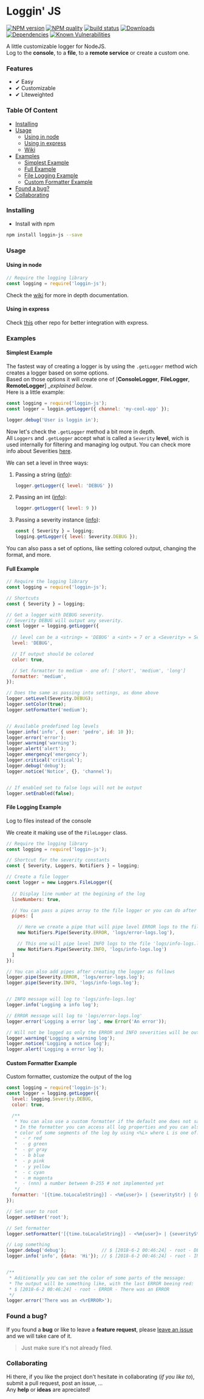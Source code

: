 # Loggin' JS <!-- omit in toc -->

[![NPM version][npm-image]][npm-url]
[![NPM quality][code-quality-badge]][code-quality-link]
[![build status][travis-image]][travis-url]
[![Downloads][downloads-badge]][downloads-link]
[![Dependencies][dependencies-badge]][dependencies-link]
[![Known Vulnerabilities][vulnerabilities-badge]][vulnerabilities-link]


<!-- Links -->
[npm-image]: https://img.shields.io/npm/v/loggin-js.svg?style=flat-square
[npm-url]: https://npmjs.org/package/loggin-js

[travis-image]: https://img.shields.io/travis/nombrekeff/loggin-js.svg?style=flat-square
[travis-url]: https://travis-ci.org/nombrekeff/loggin-js

[code-quality-badge]: http://npm.packagequality.com/shield/loggin-js.svg?style=flat-square
[code-quality-link]: https://packagequality.com/#?package=loggin-js

[downloads-badge]: https://img.shields.io/npm/dt/loggin-js.svg?style=flat-square
[downloads-link]: https://www.npmjs.com/package/loggin-js

[dependencies-badge]: https://img.shields.io/david/nombrekeff/loggin-js.svg?style=flat-square
[dependencies-link]: https://david-dm.org/nombrekeff/loggin-js?view=tree

[vulnerabilities-badge]: https://snyk.io/test/npm/loggin-js/badge.svg?style=flat-square
[vulnerabilities-link]: https://snyk.io/test/npm/loggin-js

[docs:severity]: https://github.com/nombrekeff/loggin-js/wiki/Severity

A little customizable logger for NodeJS.  
Log to the **console**, to a **file**, to a **remote service** or create a custom one.

### Features <!-- omit in toc -->
* ✔︎ Easy 
* ✔︎ Customizable
* ✔︎ Liteweighted

### Table Of Content <!-- omit in toc -->
- [Installing](#installing)
- [Usage](#usage)
  - [Using in node](#using-in-node)
  - [Using in express](#using-in-express)
  - [Wiki](./loggin-js/wiki)
- [Examples](#examples)
  - [Simplest Example](#simplest-example)
  - [Full Example](#full-example)
  - [File Logging Example](#file-logging-example)
  - [Custom Formatter Example](#custom-formatter-example)
- [Found a bug?](#found-a-bug)
- [Collaborating](#collaborating)


### Installing
* Install with npm
```bash
npm install loggin-js --save
```

### Usage
#### Using in node
```javascript
// Require the logging library
const logging = require('loggin-js');
```
Check the [wiki](./loggin-js/wiki) for more in depth documentation.

#### Using in express
Check [this](https://github.com/nombrekeff/express-loggin-js) other repo for better integration with express. 

### Examples
#### Simplest Example
The fastest way of creating a logger is by using the `.getLogger` method wich creates a logger based on some options.  
Based on those options it will create one of [**ConsoleLogger**, **FileLogger**, **RemoteLogger**] __explained below_.  
Here is a little example:
```js
const logging = require('loggin-js');
const logger = loggin.getLogger({ channel: 'my-cool-app' });

logger.debug('User is loggin in');
```

Now let's check the `.getLogger` method a bit more in depth.  
All `Loggers` and `.getLogger` accept what is called a `Severity` **level**, wich is used internally for filtering and managing log output. You can check more info about Severities [here]().  

We can set a level in three ways:
1. Passing a string ([info][docs:severity]): 
    ```js
    logger.getLogger({ level: 'DEBUG' })
    ```
1. Passing an int ([info][docs:severity]): 
    ```js
    logger.getLogger({ level: 9 })
    ```
3. Passing a severity instance ([info][docs:severity]): 
    ```js
    const { Severity } = logging;
    logging.getLogger({ level: Severity.DEBUG });
    ```

You can also pass a set of options, like setting colored output, changing the format, and more.


#### Full Example
```javascript
// Require the logging library
const logging = require('loggin-js');

// Shortcuts
const { Severity } = logging;

// Get a logger with DEBUG severity. 
// Severity DEBUG will output any severity.
const logger = logging.getLogger({
  
  // level can be a <string> = 'DEBUG' a <int> = 7 or a <Severity> = Severity.DEBUG 
  level: 'DEBUG',

  // If output should be colored
  color: true,

  // Set formatter to medium - one of: ['short', 'medium', 'long']
  formatter: 'medium',
});

// Does the same as passing into settings, as done above
logger.setLevel(Severity.DEBUG);
logger.setColor(true);
logger.setFormatter('medium');


// Available predefined log levels
logger.info('info', { user: 'pedro', id: 10 });
logger.error('error');
logger.warning('warning');
logger.alert('alert');
logger.emergency('emergency');
logger.critical('critical');
logger.debug('debug');
logger.notice('Notice', {}, 'channel');


// If enabled set to false logs will not be output
logger.setEnabled(false);
```


#### File Logging Example
Log to files instead of the console

We create it making use of the `FileLogger` class.  
```javascript
// Require the logging library
const logging = require('loggin-js');

// Shortcut for the severity constants
const { Severity, Loggers, Notifiers } = logging;

// Create a file logger
const logger = new Loggers.FileLogger({
  
  // Display line number at the begining of the log 
  lineNumbers: true,

  // You can pass a pipes array to the file logger or you can do after instancing (showed below)
  pipes: [

    // Here we create a pipe that will pipe level ERROR logs to the file 'logs/error-logs.log'
    new Notifiers.Pipe(Severity.ERROR, 'logs/error-logs.log'),

    // This one will pipe level INFO logs to the file 'logs/info-logs.log'
    new Notifiers.Pipe(Severity.INFO, 'logs/info-logs.log')
  ]
});

// You can also add pipes after creating the logger as follows
logger.pipe(Severity.ERROR, 'logs/error-logs.log');
logger.pipe(Severity.INFO, 'logs/info-logs.log');


// INFO message will log to 'logs/info-logs.log'
logger.info('Logging a info log');

// ERROR message will log to 'logs/error-logs.log'
logger.error('Logging a error log', new Error('An error'));

// Will not be logged as only the ERROR and INFO severities will be output to their respective files
logger.warning('Logging a warning log');
logger.notice('Logging a notice log');
logger.alert('Logging a error log');
```

#### Custom Formatter Example
Custom formatter, customize the output of the log 
```javascript
const logging = require('loggin-js');
const logger = logging.getLogger({
  level: logging.Severity.DEBUG,
  color: true,

  /**
   * You can also use a custom formatter if the default one does not satisfy your needs.
   * In the formatter you can access all log properties and you can also set the 
   * color of some segments of the log by using <%L> where L is one of:
   *  - r red
   *  - g green
   *  - gr gray
   *  - b blue
   *  - p pink
   *  - y yellow
   *  - c cyan
   *  - m magenta
   *  - (nnn) a number between 0-255 # not implemented yet
   */
  formatter: '[{time.toLocaleString}] - <%m{user}> | {severityStr} | {message} - {JSON.stringify(data)}'
});

// Set user to root
logger.setUser('root');

// Set formatter
logger.setFormatter('[{time.toLocaleString}] - <%m{user}> | {severityStr} | {message} - {JSON.stringify(message)}');

// Log something
logger.debug('debug');             // $ [2018-6-2 00:46:24] - root - DEBUG - debug
logger.info('info', {data: 'Hi'}); // $ [2018-6-2 00:46:24] - root - INFO - info - {"data":"Hi"}


/**
 * Aditionally you can set the color of some parts of the message:
 * The output will be something like, with the last ERROR beeing red:
 * $ [2018-6-2 00:46:24] - root - ERROR - There was an ERROR 
 */
logger.error('There was an <%rERROR>'); 
```

### Found a bug?
If you found a **bug** or like to leave a **feature request**, please [leave an issue](https://github.com/nombrekeff/express-loggin-js/issues/new/choose) and we will take care of it.
> Just make sure it's not already filed.


### Collaborating
Hi there, if you like the project don't hesitate in collaborating (_if you like to_), submit a pull request, post an issue, ...   
Any **help** or **ideas** are apreciated!


[RFC3164]: https://tools.ietf.org/html/rfc3164
